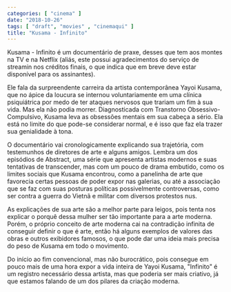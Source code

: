 ```yaml
---
categories: [ "cinema" ]
date: "2018-10-26"
tags: [ "draft", "movies" , "cinemaqui" ]
title: "Kusama - Infinito"
---
```

Kusama - Infinito é um documentário de praxe, desses que tem aos montes
na TV e na Netflix (aliás, este possui agradecimentos do serviço de
streamin nos créditos finais, o que indica que em breve deve estar
disponível para os assinantes).

Ele fala da surpreendente carreira da artista contemporânea Yayoi
Kusama, que no ápice da loucura se internou voluntariamente em uma
clínica psiquiátrica por medo de ter ataques nervosos que trariam um
fim à sua vida. Mas ela não podia morrer. Diagnosticada com Transtorno
Obsessivo-Compulsivo, Kusama leva as obsessões mentais em sua cabeça a
sério. Ela está no limite do que pode-se considerar normal, e é isso
que faz ela trazer sua genialidade à tona.

O documentário vai cronologicamente explicando sua trajetória, com
testemunhos de diretores de arte e alguns amigos. Lembra um dos episódios
de Abstract, uma série que apresenta artistas modernos e suas tentativas
de transcender, mas com um pouco de drama embutido, como os limites
sociais que Kusama encontrou, como a panelinha de arte que favorecia
certas pessoas de poder expor nas galerias, ou até a associação que
se faz com suas posturas políticas possivelmente controversas, como
ser contra a guerra do Vietnã e militar com diversos protestos nus.

As explicações de sua arte são a melhor parte para leigos, pois tenta
nos explicar o porquê dessa mulher ser tão importante para a arte
moderna. Porém, o próprio conceito de arte moderna cai na contradição
infinita de conseguir definir o que é arte, então há alguns exemplos
de valores das obras e outros exibidores famosos, o que pode dar uma
ideia mais precisa do peso de Kusama em todo o movimento.

Do início ao fim convencional, mas não burocrático, pois consegue em
pouco mais de uma hora expor a vida inteira de Yayoi Kusama, "Infinito" é
um registro necessário dessa artista, mas que poderia ser mais criativo,
já que estamos falando de um dos pilares da criação moderna.
